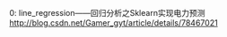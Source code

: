0:  line_regression——回归分析之Sklearn实现电力预测<br>
http://blog.csdn.net/Gamer_gyt/article/details/78467021<br>
